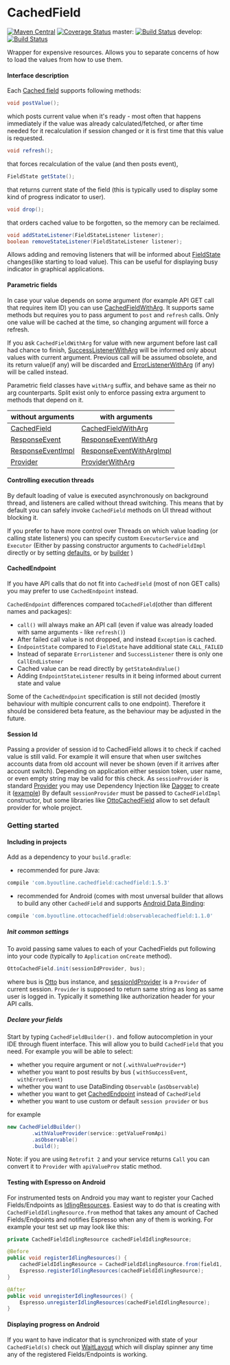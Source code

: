 CachedField
===========
[![Maven Central](https://maven-badges.herokuapp.com/maven-central/com.byoutline.cachedfield/cachedfield/badge.svg?style=flat)](http://mvnrepository.com/artifact/com.byoutline.cachedfield/cachedfield)
[![Coverage Status](https://coveralls.io/repos/byoutline/CachedField/badge.svg?branch=master)](https://coveralls.io/r/byoutline/CachedField?branch=master)
 master:  [![Build Status](https://travis-ci.org/byoutline/CachedField.svg?branch=master)](https://travis-ci.org/byoutline/CachedField)
 develop: [![Build Status](https://travis-ci.org/byoutline/CachedField.svg?branch=develop)](https://travis-ci.org/byoutline/CachedField)

Wrapper for expensive resources. Allows you to separate concerns of how to load the values from how to use them.

#### Interface description ####
Each [Cached field](https://github.com/byoutline/CachedField/blob/master/src/main/java/com/byoutline/cachedfield/CachedField.java) supports following methods:
```java
void postValue();
```
which posts current value when it's ready - most often that happens immediately if the value was already calculated/fetched, 
or after time needed for it recalculation if session changed or it is first time that this value is requested.

```java
void refresh();
```
that forces recalculation of the value (and then posts event),

```java
FieldState getState();
```
that returns current state of the field (this is typically used to display some kind of progress indicator to user).

```java
void drop();
```
that orders cached value to be forgotten, so the memory can be reclaimed.

```java
void addStateListener(FieldStateListener listener);
boolean removeStateListener(FieldStateListener listener);
```
Allows adding and removing listeners that will be informed about 
[FieldState](https://github.com/byoutline/CachedField/blob/master/src/main/java/com/byoutline/cachedfield/FieldState.java) 
changes(like starting to load value). This can be useful for displaying busy indicator in graphical applications.

#### Parametric fields ####

In case your value depends on some argument  (for example API GET call that requires item ID) you can use 
[CachedFieldWithArg](https://github.com/byoutline/CachedField/blob/master/src/main/java/com/byoutline/cachedfield/CachedFieldWithArg.java). 
It supports same methods but requires you to pass argument to ```post``` and ```refresh``` calls. 
Only one value will be cached at the time, so changing argument will force a refresh. 

If you ask ```CachedFieldWithArg``` for value with new argument before last call had chance to finish,
[SuccessListenerWithArg](https://github.com/byoutline/CachedField/blob/master/src/main/java/com/byoutline/cachedfield/SuccessListenerWithArg.java) 
will be informed only about values with current argument. Previous call will be assumed obsolete, 
and its return value(if any) will be discarded and 
[ErrorListenerWithArg](https://github.com/byoutline/CachedField/blob/master/src/main/java/com/byoutline/cachedfield/ErrorListenerWithArg.java) 
(if any) will be called instead.

Parametric field classes have ```withArg``` suffix, and behave same as their no arg counterparts. 
Split exist only to enforce passing extra argument to methods that depend on it.

without arguments                              | with arguments
-----------------------------------------------|-----------------------------------------------
[CachedField](https://github.com/byoutline/CachedField/blob/master/cachedfield/src/main/java/com/byoutline/cachedfield/CachedField.java)  | [CachedFieldWithArg](https://github.com/byoutline/CachedField/blob/master/cachedfield/src/main/java/com/byoutline/cachedfield/CachedFieldWithArg.java)
[ResponseEvent](https://github.com/byoutline/EventCallback/blob/master/eventcallback-api/src/main/java/com/byoutline/eventcallback/ResponseEvent.java) | [ResponseEventWithArg](https://github.com/byoutline/CachedField/blob/feature/merge_ottocachedfield/ottocachedfield/src/main/java/com/byoutline/ottocachedfield/events/ResponseEventWithArg.java)
[ResponseEventImpl](https://github.com/byoutline/EventCallback/blob/master/eventcallback-api/src/main/java/com/byoutline/eventcallback/ResponseEventImpl.java) | [ResponseEventWithArgImpl](https://github.com/byoutline/CachedField/blob/feature/merge_ottocachedfield/ottocachedfield/src/main/java/com/byoutline/ottocachedfield/events/ResponseEventWithArgImpl.java)
[Provider](https://docs.oracle.com/javaee/7/api/javax/inject/Provider.html) | [ProviderWithArg](https://github.com/byoutline/CachedField/blob/feature/merge_ottocachedfield/cachedfield/src/main/java/com/byoutline/cachedfield/ProviderWithArg.java)

#### Controlling execution threads ####
 By default loading of value is executed asynchronously on background thread, and listeners are called
without thread switching. This means that by default you can safely invoke ```CachedField``` methods on UI
thread without blocking it.

If you prefer to have more control over Threads on which value loading (or calling state listeners) you can specify custom 
```ExecutorService``` and ```Executor``` (Either by passing constructor arguments to ```CachedFieldImpl``` directly or by setting [defaults](#init-common-settings), or by [builder](#declare-your-fields) )

#### CachedEndpoint ####
If you have API calls that do not fit into ```CachedField``` (most of non GET calls) you may prefer to use
```CachedEndpoint``` instead. 

```CachedEndpoint``` differences compared to```CachedField```(other than different names and packages):
  * ```call()``` will always make an API call 
  (even if value was already loaded with same arguments - like ```refresh()```)
  * After failed call value is not dropped, and instead ```Exception``` is cached.
  * ```EndpointState``` compared to ```FieldState``` have additional state ```CALL_FAILED```
  * Instead of separate ```ErrorListener``` and ```SuccessListener``` there is only one ```CallEndListener```
  * Cached value can be read directly by ```getStateAndValue()```
  * Adding ```EndpointStateListener``` results in it being informed about current state and value
  
Some of the ```CachedEndpoint``` specification is still not decided (mostly behaviour with multiple concurrent calls
  to one endpoint). Therefore it should be considered beta feature, as the behaviour  may be adjusted in the future.

#### Session Id ####
Passing a provider of session id to CachedField allows it to check if cached value is still valid. For example
it will ensure that when user switches accounts data from old account will never be shown (even if it arrives after
account switch). Depending on application either session token, user name, or even empty string may be valid for this check.
As `sessionProvider` is standard [Provider](https://docs.oracle.com/javaee/7/api/javax/inject/Provider.html) you
may use Dependency Injection like [Dagger](https://google.github.io/dagger/) to create it ([example](https://github.com/byoutline/kickmaterial/blob/ee314bff89335c7186df56f0b9fe578b81e7b6d6/app/src/main/java/com/byoutline/kickmaterial/dagger/AppModule.java))
By default `sessionProvider` must be passed to `CachedFieldImpl` constructor, but some libraries like [OttoCachedField](https://github.com/byoutline/OttoCachedField)
allow to set default provider for whole project.
 


### Getting started ###

#### Including in projects ####
Add as a dependency to your ```build.gradle```:
 * recommended for pure Java:
```groovy
compile 'com.byoutline.cachedfield:cachedfield:1.5.3'
```
 * recommended for Android (comes with most unversal builder that allows to build any other `CachedField` and supports [Android Data Binding](https://developer.android.com/tools/data-binding/):
```groovy
compile 'com.byoutline.ottocachedfield:observablecachedfield:1.1.0'
```

##### Init common settings #####
To avoid passing same values to each of your CachedFields put following into your code (typically to ```Application``` ```onCreate``` method).
```java
OttoCachedField.init(sessionIdProvider, bus);
```
where bus is [Otto](https://github.com/square/otto) bus instance, and 
[sessionIdProvider](#session-id) is a ```Provider``` of current session. ```Provider``` is 
supposed to return same string as long as same user is logged in. Typically it something like authorization header for your API calls.

##### Declare your fields #####

Start by typing `CachedFieldBuilder().` and follow autocompletion in your IDE through fluent interface. 
This will allow you to build `CachedField` that you need. 
For example you will be able to select:
 * whether you require argument or not (`.withValueProvider*`)
 * whether you want to post results by bus ( `withSuccessEvent`, `withErrorEvent`)
 * whether you want to use DataBinding `Observable` (`asObservable`)
 * whether you want to get [CachedEndpoint](#CachedEndpoint) instead of `CachedField`
 * whether you want to use custom or default `session provider` or `bus`
 
 for example
```java
new CachedFieldBuilder()
        .withValueProvider(service::getValueFromApi)
        .asObservable()
        .build();
```

Note: if you are using `Retrofit 2` and your service returns `Call` you can convert it to `Provider` with `apiValueProv` static method.

#### Testing with Espresso on Android ####
For instrumented tests on Android you may want to register your Cached Fields/Endpoints as 
[IdlingResources](https://developer.android.com/reference/android/support/test/espresso/IdlingResource.html).
Easiest way to do that is creating with `CachedFieldIdlingResource.from` method that takes any amount of 
Cached Fields/Endpoints and notifies Espresso when any of them is working. 
For example your test set up may look like this:

```java
private CachedFieldIdlingResource cachedFieldIdlingResource;

@Before
public void registerIdlingResources() {
    cachedFieldIdlingResource = CachedFieldIdlingResource.from(field1, field2, field3);
    Espresso.registerIdlingResources(cachedFieldIdlingResource);
}

@After
public void unregisterIdlingResources() {
    Espresso.unregisterIdlingResources(cachedFieldIdlingResource);
}
```

#### Displaying progress on Android ####
If you want to have indicator that is synchronized with state of your `CachedField(s)` check out [WaitLayout](https://github.com/byoutline/SecretSauce) which will display spinner any time any of the registered Fields/Endpoints is working.
